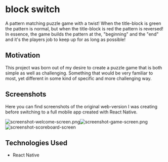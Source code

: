 # block switch

A pattern matching puzzle game with a twist! When the title-block is green the pattern is normal, but when the title-block is red the pattern is reversed! In essence, the game builds the pattern at the, "beginning" and the "end" and it's the players job to keep up for as long as possible!

## Motivation

This project was born out of my desire to create a puzzle game that is both simple as well as challenging. Something that would be very familiar to most, yet different in some kind of specific and more challenging way.

## Screenshots

Here you can find screenshots of the original web-version I was creating before switching to a full mobile app created with React Native.

![screenshot-welcome-screen.png](https://images.zenhubusercontent.com/5bb4428d58d3b92dfedf3084/3b709580-3d4d-4d21-bd02-0e36c46477ed)![screenshot-game-screen.png](https://images.zenhubusercontent.com/5bb4428d58d3b92dfedf3084/596b85f8-1e7a-40be-b41b-342df4d6b7f8)![screenshot-scoreboard-screen](https://user-images.githubusercontent.com/40282847/48179128-6cbaef80-e2d2-11e8-8157-4d692ea6f9bc.png)


## Technologies Used

* React Native
